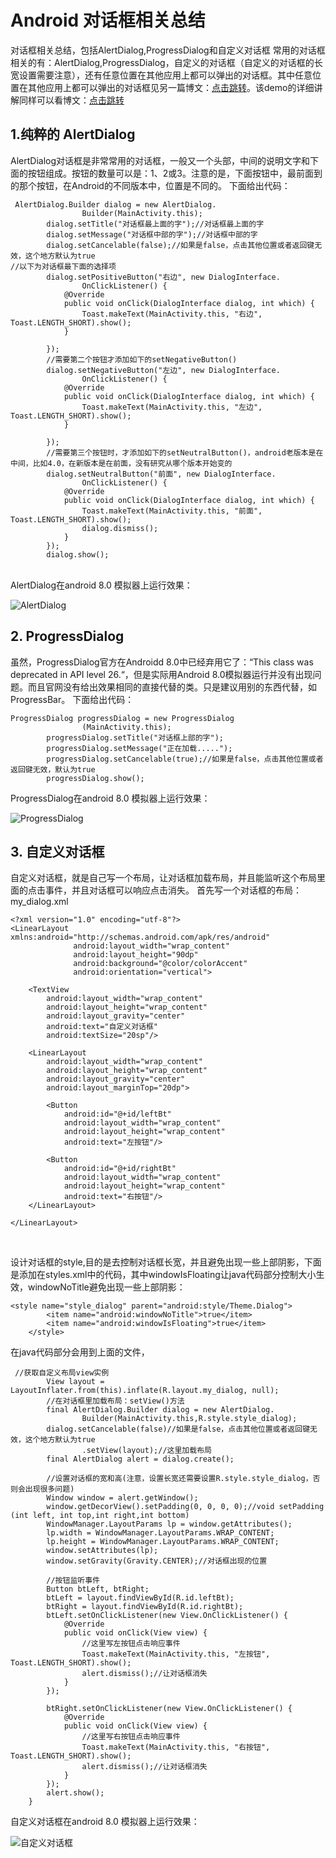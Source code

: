 # Android 对话框相关总结
对话框相关总结，包括AlertDialog,ProgressDialog和自定义对话框
常用的对话框相关的有：AlertDialog,ProgressDialog，自定义的对话框（自定义的对话框的长宽设置需要注意），还有任意位置在其他应用上都可以弹出的对话框。其中任意位置在其他应用上都可以弹出的对话框见另一篇博文：[点击跳转](http://blog.csdn.net/htwhtw123/article/details/71758817)。该demo的详细讲解同样可以看博文：[点击跳转](http://blog.csdn.net/htwhtw123/article/details/77488040)

## 1.纯粹的 AlertDialog
AlertDialog对话框是非常常用的对话框，一般又一个头部，中间的说明文字和下面的按钮组成。按钮的数量可以是：1、2或3。注意的是，下面按钮中，最前面到的那个按钮，在Android的不同版本中，位置是不同的。
下面给出代码：

```
 AlertDialog.Builder dialog = new AlertDialog.
                Builder(MainActivity.this);
        dialog.setTitle("对话框最上面的字");//对话框最上面的字
        dialog.setMessage("对话框中部的字");//对话框中部的字
        dialog.setCancelable(false);//如果是false，点击其他位置或者返回键无效，这个地方默认为true
//以下为对话框最下面的选择项
        dialog.setPositiveButton("右边", new DialogInterface.
                OnClickListener() {
            @Override
            public void onClick(DialogInterface dialog, int which) {
                Toast.makeText(MainActivity.this, "右边", Toast.LENGTH_SHORT).show();
            }

        });
        //需要第二个按钮才添加如下的setNegativeButton()
        dialog.setNegativeButton("左边", new DialogInterface.
                OnClickListener() {
            @Override
            public void onClick(DialogInterface dialog, int which) {
                Toast.makeText(MainActivity.this, "左边", Toast.LENGTH_SHORT).show();
            }

        });
        //需要第三个按钮时，才添加如下的setNeutralButton()，android老版本是在中间，比如4.0，在新版本是在前面，没有研究从哪个版本开始变的
        dialog.setNeutralButton("前面", new DialogInterface.
                OnClickListener() {
            @Override
            public void onClick(DialogInterface dialog, int which) {
                Toast.makeText(MainActivity.this, "前面", Toast.LENGTH_SHORT).show();
                dialog.dismiss();
            }
        });
        dialog.show();
```
<br>
AlertDialog在android 8.0 模拟器上运行效果：<br>

![AlertDialog](https://github.com/HeTingwei/DialogTest/blob/master/doc/test1.gif)

## 2. ProgressDialog
虽然，ProgressDialog官方在Androidd 8.0中已经弃用它了：“This class was deprecated in API level 26.“，但是实际用Android 8.0模拟器运行并没有出现问题。而且官网没有给出效果相同的直接代替的类。只是建议用别的东西代替，如ProgressBar。
下面给出代码：

```
ProgressDialog progressDialog = new ProgressDialog
                (MainActivity.this);
        progressDialog.setTitle("对话框上部的字");
        progressDialog.setMessage("正在加载.....");
        progressDialog.setCancelable(true);//如果是false，点击其他位置或者返回键无效，默认为true
        progressDialog.show();
```
ProgressDialog在android 8.0 模拟器上运行效果：<br>

![ProgressDialog](https://github.com/HeTingwei/DialogTest/blob/master/doc/test2.gif)

## 3. 自定义对话框
   自定义对话框，就是自己写一个布局，让对话框加载布局，并且能监听这个布局里面的点击事件，并且对话框可以响应点击消失。
首先写一个对话框的布局：my_dialog.xml

```
<?xml version="1.0" encoding="utf-8"?>
<LinearLayout xmlns:android="http://schemas.android.com/apk/res/android"
              android:layout_width="wrap_content"
              android:layout_height="90dp"
              android:background="@color/colorAccent"
              android:orientation="vertical">

    <TextView
        android:layout_width="wrap_content"
        android:layout_height="wrap_content"
        android:layout_gravity="center"
        android:text="自定义对话框"
        android:textSize="20sp"/>

    <LinearLayout
        android:layout_width="wrap_content"
        android:layout_height="wrap_content"
        android:layout_gravity="center"
        android:layout_marginTop="20dp">

        <Button
            android:id="@+id/leftBt"
            android:layout_width="wrap_content"
            android:layout_height="wrap_content"
            android:text="左按钮"/>

        <Button
            android:id="@+id/rightBt"
            android:layout_width="wrap_content"
            android:layout_height="wrap_content"
            android:text="右按钮"/>
    </LinearLayout>

</LinearLayout>
```
<br>

设计对话框的style,目的是去控制对话框长宽，并且避免出现一些上部阴影，下面是添加在styles.xml中的代码，其中windowIsFloating让java代码部分控制大小生效，windowNoTitle避免出现一些上部阴影：

```
<style name="style_dialog" parent="android:style/Theme.Dialog">
        <item name="android:windowNoTitle">true</item>
        <item name="android:windowIsFloating">true</item>
    </style>
```

在java代码部分会用到上面的文件，

```
 //获取自定义布局view实例
        View layout = LayoutInflater.from(this).inflate(R.layout.my_dialog, null);
        //在对话框里加载布局：setView()方法
        final AlertDialog.Builder dialog = new AlertDialog.
                Builder(MainActivity.this,R.style.style_dialog);
        dialog.setCancelable(false)//如果是false，点击其他位置或者返回键无效，这个地方默认为true
                .setView(layout);//这里加载布局
        final AlertDialog alert = dialog.create();

        //设置对话框的宽和高(注意，设置长宽还需要设置R.style.style_dialog，否则会出现很多问题)
        Window window = alert.getWindow();
        window.getDecorView().setPadding(0, 0, 0, 0);//void setPadding (int left, int top,int right,int bottom)
        WindowManager.LayoutParams lp = window.getAttributes();
        lp.width = WindowManager.LayoutParams.WRAP_CONTENT;
        lp.height = WindowManager.LayoutParams.WRAP_CONTENT;
        window.setAttributes(lp);
        window.setGravity(Gravity.CENTER);//对话框出现的位置

        //按钮监听事件
        Button btLeft, btRight;
        btLeft = layout.findViewById(R.id.leftBt);
        btRight = layout.findViewById(R.id.rightBt);
        btLeft.setOnClickListener(new View.OnClickListener() {
            @Override
            public void onClick(View view) {
                //这里写左按钮点击响应事件
                Toast.makeText(MainActivity.this, "左按钮", Toast.LENGTH_SHORT).show();
                alert.dismiss();//让对话框消失
            }
        });

        btRight.setOnClickListener(new View.OnClickListener() {
            @Override
            public void onClick(View view) {
                //这里写右按钮点击响应事件
                Toast.makeText(MainActivity.this, "右按钮", Toast.LENGTH_SHORT).show();
                alert.dismiss();//让对话框消失
            }
        });
        alert.show();
    }
```
自定义对话框在android 8.0 模拟器上运行效果：<br>

![自定义对话框](https://github.com/HeTingwei/DialogTest/blob/master/doc/test3.gif)


